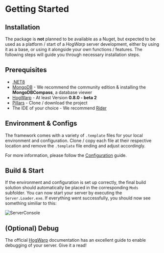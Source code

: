 <div class="article">

# Getting Started

## Installation

The package is **not** planned to be available as a Nuget, but expected to be used as a platform / start of a _HogWarp_ server development, 
either by using it as a base, or using it alongside your own functions / features. 
The following steps will guide you through necessary installation steps.

## Prerequisites

- [.NET8](https://dotnet.microsoft.com/en-us/download/dotnet/8.0)
- [MongoDB](https://www.mongodb.com/try/download/community) - We recommend the community edition & installing the **MongoDBCompass**, a database viewer
- [HogWarp](https://hogwarp.com/) - At least Version **0.8.0 - beta 2**
- [Pillars](https://github.com/pillars-framework/pillars) - Clone / download the project
- The IDE of your choice - We recommend [Rider](https://www.jetbrains.com/rider/)

## Environment & Configs

The framework comes with a variety of `.template` files for your local environment and configuration.
Clone / copy each file at their respective location and remove the `.template` file ending and adjust accordingly.

For more information, please follow the [Configuration](configuration.md) guide.

## Build & Start

If the environment and configuration is set up correctly, the final build solution should automatically be placed in the corresponding `Mods` subfolder. You can now start your server by executing the `Server.Loader.exe`. If everything went successfully, you should now see something similiar to this:

![ServerConsole](/images/getting-started/server_run.jpg)

## (Optional) Debug

The official [HogWarp](https://docs.hogwarp.com/hogwarp/scripting/server-side/debugging) documentation has an excellent guide to enable debugging of your server. Give it a read!
</div>